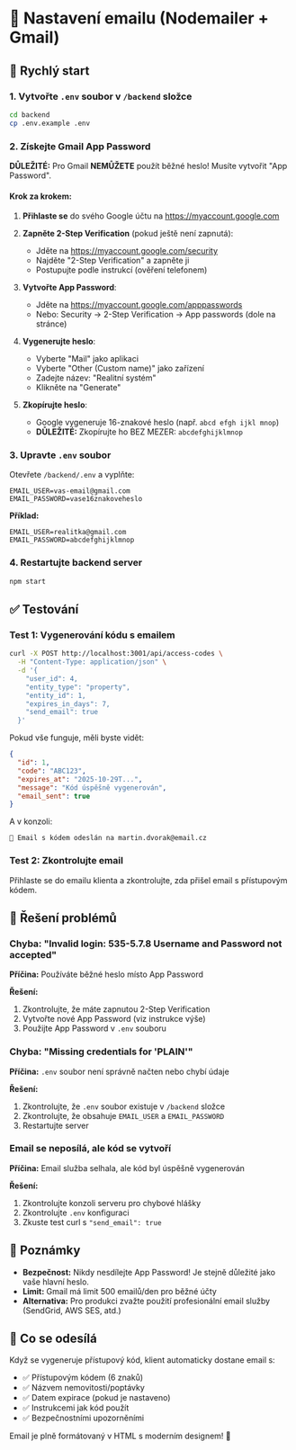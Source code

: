 # 📧 Nastavení emailu (Nodemailer + Gmail)

## 🚀 Rychlý start

### 1. Vytvořte `.env` soubor v `/backend` složce

```bash
cd backend
cp .env.example .env
```

### 2. Získejte Gmail App Password

**DŮLEŽITÉ:** Pro Gmail **NEMŮŽETE** použít běžné heslo! Musíte vytvořit "App Password".

#### Krok za krokem:

1. **Přihlaste se** do svého Google účtu na https://myaccount.google.com

2. **Zapněte 2-Step Verification** (pokud ještě není zapnutá):
   - Jděte na https://myaccount.google.com/security
   - Najděte "2-Step Verification" a zapněte ji
   - Postupujte podle instrukcí (ověření telefonem)

3. **Vytvořte App Password**:
   - Jděte na https://myaccount.google.com/apppasswords
   - Nebo: Security → 2-Step Verification → App passwords (dole na stránce)
   
4. **Vygenerujte heslo**:
   - Vyberte "Mail" jako aplikaci
   - Vyberte "Other (Custom name)" jako zařízení
   - Zadejte název: "Realitní systém"
   - Klikněte na "Generate"

5. **Zkopírujte heslo**:
   - Google vygeneruje 16-znakové heslo (např. `abcd efgh ijkl mnop`)
   - **DŮLEŽITÉ:** Zkopírujte ho BEZ MEZER: `abcdefghijklmnop`

### 3. Upravte `.env` soubor

Otevřete `/backend/.env` a vyplňte:

```env
EMAIL_USER=vas-email@gmail.com
EMAIL_PASSWORD=vase16znakoveheslo
```

**Příklad:**
```env
EMAIL_USER=realitka@gmail.com
EMAIL_PASSWORD=abcdefghijklmnop
```

### 4. Restartujte backend server

```bash
npm start
```

## ✅ Testování

### Test 1: Vygenerování kódu s emailem

```bash
curl -X POST http://localhost:3001/api/access-codes \
  -H "Content-Type: application/json" \
  -d '{
    "user_id": 4,
    "entity_type": "property",
    "entity_id": 1,
    "expires_in_days": 7,
    "send_email": true
  }'
```

Pokud vše funguje, měli byste vidět:
```json
{
  "id": 1,
  "code": "ABC123",
  "expires_at": "2025-10-29T...",
  "message": "Kód úspěšně vygenerován",
  "email_sent": true
}
```

A v konzoli:
```
📧 Email s kódem odeslán na martin.dvorak@email.cz
```

### Test 2: Zkontrolujte email

Přihlaste se do emailu klienta a zkontrolujte, zda přišel email s přístupovým kódem.

## 🔧 Řešení problémů

### Chyba: "Invalid login: 535-5.7.8 Username and Password not accepted"

**Příčina:** Používáte běžné heslo místo App Password

**Řešení:** 
1. Zkontrolujte, že máte zapnutou 2-Step Verification
2. Vytvořte nové App Password (viz instrukce výše)
3. Použijte App Password v `.env` souboru

### Chyba: "Missing credentials for 'PLAIN'"

**Příčina:** `.env` soubor není správně načten nebo chybí údaje

**Řešení:**
1. Zkontrolujte, že `.env` soubor existuje v `/backend` složce
2. Zkontrolujte, že obsahuje `EMAIL_USER` a `EMAIL_PASSWORD`
3. Restartujte server

### Email se neposílá, ale kód se vytvoří

**Příčina:** Email služba selhala, ale kód byl úspěšně vygenerován

**Řešení:**
1. Zkontrolujte konzoli serveru pro chybové hlášky
2. Zkontrolujte `.env` konfiguraci
3. Zkuste test curl s `"send_email": true`

## 📝 Poznámky

- **Bezpečnost:** Nikdy nesdílejte App Password! Je stejně důležité jako vaše hlavní heslo.
- **Limit:** Gmail má limit 500 emailů/den pro běžné účty
- **Alternativa:** Pro produkci zvažte použití profesionální email služby (SendGrid, AWS SES, atd.)

## 🎯 Co se odesílá

Když se vygeneruje přístupový kód, klient automaticky dostane email s:

- ✅ Přístupovým kódem (6 znaků)
- ✅ Názvem nemovitosti/poptávky
- ✅ Datem expirace (pokud je nastaveno)
- ✅ Instrukcemi jak kód použít
- ✅ Bezpečnostními upozorněními

Email je plně formátovaný v HTML s moderním designem! 🎨
